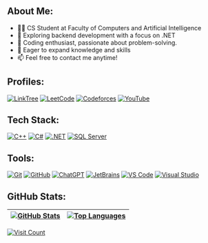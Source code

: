 ## About Me:
- 🧑‍💻 CS Student at Faculty of Computers and Artificial Intelligence
- 🔭 Exploring backend development with a focus on .NET
- 🚀 Coding enthusiast, passionate about problem-solving.
- 🌱 Eager to expand knowledge and skills
- 📫 Feel free to contact me anytime!

## Profiles:
[![LinkTree](https://img.shields.io/badge/Linktree-39E09B?logo=linktree&logoColor=black&style=flat-square)](https://linktr.ee/Hel4l)
[![LeetCode](https://img.shields.io/badge/LeetCode-FF9933?logo=leetcode&logoColor=white&style=flat-square)](https://leetcode.com/hel4l)
[![Codeforces](https://img.shields.io/badge/codeforces-1F8ACB?logo=codeforces&logoColor=white&style=flat-square)](https://codeforces.com/profile/yuji)
[![YouTube](https://img.shields.io/youtube/channel/subscribers/UC7lAySHUL9AtS_RInGf3DWw?label=Youtube&logo=youtube&logoColor=white&style=flat-square)](https://www.youtube.com/@H4zemHel4l)

## Tech Stack:
[![C++](https://img.shields.io/badge/C++-00599C?logo=c%2B%2B&logoColor=white&style=flat-square)](https://en.cppreference.com/w/)
[![C#](https://img.shields.io/badge/CSharp-512BD4?logo=csharp&logoColor=white&style=flat-square)](https://docs.microsoft.com/en-us/dotnet/csharp/)
[![.NET](https://img.shields.io/badge/.NET-512BD4?logo=.net&logoColor=white&style=flat-square)](https://dotnet.microsoft.com/)
[![SQL Server](https://img.shields.io/badge/SQL%20Server-CC2927?logo=microsoft-sql-server&logoColor=white&style=flat-square)](https://www.microsoft.com/en-us/sql-server/)

## Tools:
[![Git](https://img.shields.io/badge/Git-F05032?logo=git&logoColor=white&style=flat-square)](https://git-scm.com/)
[![GitHub](https://img.shields.io/badge/GitHub-181717?logo=github&logoColor=white&style=flat-square)](https://github.com/)
[![ChatGPT](https://img.shields.io/badge/ChatGPT-29B6F6?logo=openai&logoColor=white&style=flat-square)](https://www.openai.com/chatgpt)
[![JetBrains](https://img.shields.io/badge/JetBrains-000000?logo=jetbrains&logoColor=white&style=flat-square)](https://www.jetbrains.com/)
[![VS Code](https://img.shields.io/badge/VS%20Code-007ACC?logo=visual-studio-code&logoColor=white&style=flat-square)](https://code.visualstudio.com/)
[![Visual Studio](https://img.shields.io/badge/Visual%20Studio-5C2D91?logo=visual-studio&logoColor=white&style=flat-square)](https://visualstudio.microsoft.com/)

## GitHub Stats:
| [![GitHub Stats](https://github-readme-stats.vercel.app/api?username=Hel4l&theme=dark&hide_border=false&show_icons=true&include_all_commits=true&count_private=true)](https://github.com/Hel4l) | [![Top Languages](https://github-readme-stats.vercel.app/api/top-langs/?username=Hel4l&theme=dark&hide_border=false&include_all_commits=false&count_private=true&layout=compact)](https://github.com/Hel4l) |
| ------------------------ | ------------------ |

[![Visit Count](https://visitcount.itsvg.in/api?id=Hel4l&icon=5&color=12)](https://visitcount.itsvg.in)
